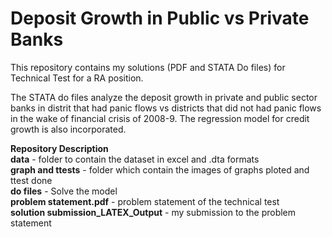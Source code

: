 # Deposit Growth in Public vs Private Banks

This repository contains my solutions (PDF and STATA Do files) for Technical Test for a RA position. 

The STATA do files analyze the deposit growth in private and public sector banks in distrit that had panic flows vs districts that did not had panic flows in the wake of financial crisis of 2008-9. The regression model for credit growth is also incorporated.

**Repository Description**   
**data** - folder to contain the dataset in excel and .dta formats   
**graph and ttests** - folder which contain the images of graphs ploted and ttest done   
**do files** - Solve the model  
**problem statement.pdf** - problem statement of the technical test  
**solution submission_LATEX_Output** - my submission to the problem statement   

